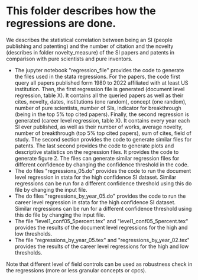# This folder describes how the regressions are done. 

We describes the statistical correlation between being an SI (people publishing and patenting) and the number of citation and the novelty (describes in folder novelty_measure) of the SI papers and patents in comparison with pure scientists and pure inventors. 

* The jupyter notebook "regression_file" provides the code to generate the files used in the stata regressions. For the papers, the code first query all papers published form 1980 to 2022 affiliated with at least US institution. Then, the first regression file is generated (document level regression, table X). It contains all the queried papers as well as their cites, novelty, dates, institutions (one random), concept (one random), number of pure scientists, number of SIs, indicator for breakthrough (being in the top 5% top cited papers). Finally, the second regression is generated (career level regression, table X). It contains every year each SI  ever published, as well as their number of works, average novelty, number of breakthrough (top 5% top cited papers), sum of cites, field of study. The second section provides the code to generate similar files for patents. The last second provides the code to generate plots and descriptive statistics on the regression files. It provides the code to generate figure 2. The files can generate similar regression files for different confidence by changing the confidence threshold in the code. 
* The do files "regressions_05.do" provides the code to run the document level regression in stata for the high confidence SI dataset. Similar regressions can be run for a different confidence threshold using this do file by changing the input file. 
* The do files "regressions_by_year_05.do" provides the code to run the career level regression in stata for the high confidence SI dataset. Similar regressions can be run for a different confidence threshold using this do file by changing the input file.
* The file "level1_conf05_5percent.tex" and "level1_conf05_5percent.tex" provides the results of the document level regressions for the high and low thresholds. 
* The file "regressions_by_year_05.tex" and "regressions_by_year_02.tex" provides the results of the career level regressions for the high and low thresholds.

Note that different level of field controls can be used as robustness check in the regressions (more or less granular concepts or cpcs). 